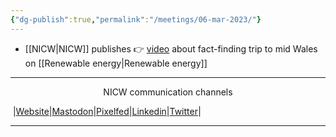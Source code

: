 ```yaml
---
{"dg-publish":true,"permalink":"/meetings/06-mar-2023/"}
---
```



- [[NICW\|NICW]] publishes 👉 [video](https://nationalinfrastructurecommission.wales/wp-content/uploads/2023/03/230301NICW.mp4) about fact-finding trip to mid Wales on [[Renewable energy\|Renewable energy]] 

***
<p style="text-align: center;">NICW communication channels</p>

󠁧 |[Website](https://nationalinfrastructurecommission.wales)|[Mastodon](https://toot.wales/@NICW)|[Pixelfed](https://pix.toot.wales/NICW)|[Linkedin](https://www.linkedin.com/company/26268509/)|[Twitter](https://twitter.com/InfraCommCymru)|
***
